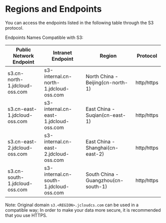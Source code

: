 # Regions and Endpoints

You can access the endpoints listed in the following table through the S3 protocol.

Endpoints Names Compatible with S3:

|Public Network Endpoint|Intranet Endpoint|Region|Protocol|
|-|-|-|-|
|s3.cn-north-1.jdcloud-oss.com|s3-internal.cn-north-1.jdcloud-oss.com|North China - Beijing(cn-north-1)|http/https|
|s3.cn-east-1.jdcloud-oss.com|s3-internal.cn-east-1.jdcloud-oss.com|East China - Suqian(cn-east-1)|http/https|
|s3.cn-east-2.jdcloud-oss.com|s3-internal.cn-east-2.jdcloud-oss.com|East China - Shanghai(cn-east-2)|http/https|
|s3.cn-south-1.jdcloud-oss.com|s3-internal.cn-south-1.jdcloud-oss.com|South China - Guangzhou(cn-south-1)|http/https|

Note: Original domain `s3.<REGION>.jcloudcs.com` can be used in a compatible way; In order to make your data more secure, it is recommended that you use HTTPS.
